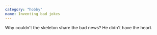 ```yaml
---
category: "hobby"
name: Inventing bad jokes
---
```


Why couldn't the skeleton share the bad news? He didn't have the heart.
